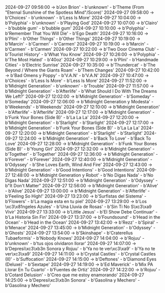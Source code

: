 2024-09-27 09:56:00 -> b'Jon Brion' - b'unknown' - b'Theme (From "Eternal Sunshine of the Spotless Mind"/Score)'
2024-09-27 09:58:00 -> b'Choices' - b'unknown' - b'Less Is More'
2024-09-27 10:04:00 -> b'Polyphia' - b'unknown' - b'Playing God'
2024-09-27 10:07:00 -> b'Clairo' - b'bubble gum' - b'bubble gum'
2024-09-27 10:10:00 -> b'Polyphia' - b'Remember That You Will Die' - b'Ego Death'
2024-09-27 10:16:00 -> b'Plini' - b'Other Things' - b'Other Things'
2024-09-27 10:19:00 -> b'Marcin' - b'Carmen' - b'Carmen'
2024-09-27 10:19:00 -> b'Marcin' - b'Carmen' - b'Carmen'
2024-09-27 10:22:00 -> b'Two Door Cinema Club' - b'Tourist History' - b'What You Know'
2024-09-27 10:26:00 -> b'Polyphia' - b'The Most Hated' - b'40oz'
2024-09-27 10:29:00 -> b'Plini' - b'Handmade Cities' - b'Electric Sunrise'
2024-09-27 10:35:00 -> b'Thundercat' - b'The Beyond / Where the Giants Roam' - b'Them Changes'
2024-09-27 10:42:00 -> b'Bad Omens y Poppy' - b'V.A.N' - b'V.A.N'
2024-09-27 10:47:00 -> b'Choices' - b'Less Is More' - b'Less Is More'
2024-09-27 11:52:00 -> b'Midnight Generation' - b'unknown' - b'Trouble'
2024-09-27 11:57:00 -> b'Midnight Generation' - b'Afterlife' - b'What Should I Do With The Dreams We Left?'
2024-09-27 12:02:00 -> b'Midnight Generation' - b'Someday' - b'Someday'
2024-09-27 12:06:00 -> b'Midnight Generation y Modesta' - b'Weekends' - b'Weekends'
2024-09-27 12:10:00 -> b'Midnight Generation' - b'Afterlife' - b'Afterlife'
2024-09-27 12:17:00 -> b'Midnight Generation' - b'Funk Your Bones (Side B)' - b'La La La'
2024-09-27 12:20:00 -> b'Midnight Generation' - b'Starlight' - b'Starlight'
2024-09-27 12:17:00 -> b'Midnight Generation' - b'Funk Your Bones (Side B)' - b'La La La'
2024-09-27 12:20:00 -> b'Midnight Generation' - b'Starlight' - b'Starlight'
2024-09-27 12:24:00 -> b'Midnight Generation' - b'Back To Love' - b'Back To Love'
2024-09-27 12:28:00 -> b'Midnight Generation' - b'Funk Your Bones (Side B)' - b'Young Girl'
2024-09-27 12:32:00 -> b'Midnight Generation' - b'Together' - b'Together'
2024-09-27 12:36:00 -> b'Midnight Generation' - b'Forever' - b'Forever'
2024-09-27 12:40:00 -> b'Midnight Generation' - b'Odyssey' - b'She Loves Earth, Wind And Fire'
2024-09-27 12:43:00 -> b'Midnight Generation' - b'Good Intentions' - b'Good Intentions'
2024-09-27 12:48:00 -> b'Midnight Generation y Robot' - b'No Digas Nada' - b'No Digas Nada'
2024-09-27 12:51:00 -> b'Midnight Generation' - b'Odyssey' - b"It Don't Matter"
2024-09-27 12:56:00 -> b'Midnight Generation' - b'Alive' - b'Alive'
2024-09-27 13:00:00 -> b'Midnight Generation' - b'Afterlife' - b'Feeling So High!'
2024-09-27 13:23:00 -> b'Surfistas del Sistema' - b'Flowers' - b'La magia esta en tu piel'
2024-09-27 13:29:00 -> b'Los \xc3\x81ngeles Azules' - b'Una Lluvia de Rosas' - b'Sin Ti No S\xc3\xa9 Vivir'
2024-09-27 13:33:00 -> b'Little Jesus' - b'El Show Debe Continuar' - b'La Historia Sin Fin'
2024-09-27 13:37:00 -> b'Foundsound' - b'Head in the Ocean' - b'Head in the Ocean'
2024-09-27 13:42:00 -> b'Rezz' - b'Spiral' - b'Menace'
2024-09-27 13:45:00 -> b'Midnight Generation' - b'Odyssey' - b'Ghosts'
2024-09-27 13:54:00 -> b'Skinshape' - b'Craterellus Tubaeformis' - b'Nobody Knows'
2024-09-27 14:04:00 -> b'Rojuu' - b'unknown' - b'tus ojos olvidaron llorar'
2024-09-27 14:07:00 -> b'Depresi\xc3\xb3n Sonora y Rojuu' - b'Ya no te ver\xc3\xa9' - b'Ya no te ver\xc3\xa9'
2024-09-27 14:11:00 -> b'Crystal Castles' - b'Crystal Castles (II)' - b'Suffocation'
2024-09-27 14:15:00 -> b'Deftones' - b'Diamond Eyes (Deluxe)' - b'Sextape'
2024-09-27 14:19:00 -> b'Ed Maverick' - b'Mix PA Llorar En Tu Cuarto' - b'Fuentes de Ortiz'
2024-09-27 14:22:00 -> b'Rojuu' - b'Cotard Delusion' - b'Creo que me estoy enamorando'
2024-09-27 14:25:00 -> b'Depresi\xc3\xb3n Sonora' - b'Gasolina y Mechero' - b'Gasolina y Mechero'
